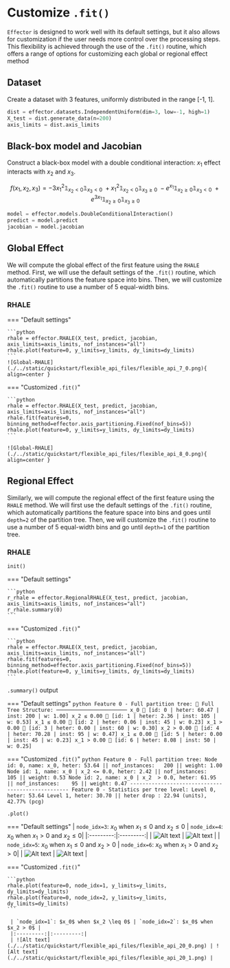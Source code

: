 # Customize `.fit()`

`Effector` is designed to work well with its default settings, 
but it also allows for customization if the user needs more control over the processing steps.
This flexibility is achieved through the use of the `.fit()` routine, 
which offers a range of options for customizing each global or regional effect method


## Dataset

Create a dataset with 3 features, uniformly distributed in the range [-1, 1].
     
```python
dist = effector.datasets.IndependentUniform(dim=3, low=-1, high=1)
X_test = dist.generate_data(n=200)
axis_limits = dist.axis_limits
```

## Black-box model and Jacobian

Construct a black-box model with a double conditional interaction: $x_1$ effect interacts with $x_2$ and $x_3$.

$$
f(x_1, x_2, x_3) = -3x_1^2\mathbb{1}_{x_2 < 0}\mathbb{1}_{x_3 < 0} \
                   +x_1^2\mathbb{1}_{x_2 < 0}\mathbb{1}_{x_3 \geq 0} \
                   -e^{x_1}\mathbb{1}_{x_2 \geq 0}\mathbb{1}_{x_3 < 0} \
                   +e^{3x_1}\mathbb{1}_{x_2 \geq 0}\mathbb{1}_{x_3 \geq 0}
$$


```python
model = effector.models.DoubleConditionalInteraction()
predict = model.predict
jacobian = model.jacobian
```

## Global Effect

We will compute the global effect of the first feature using the `RHALE` method.
First, we will use the default settings of the `.fit()` routine, which automatically partitions the feature space into bins.
Then, we will customize the `.fit()` routine to use a number of 5 equal-width bins.

### RHALE

=== "Default settings"

    ```python
    rhale = effector.RHALE(X_test, predict, jacobian, axis_limits=axis_limits, nof_instances="all")
    rhale.plot(feature=0, y_limits=y_limits, dy_limits=dy_limits)
    ```
    ![Global-RHALE](./../static/quickstart/flexible_api_files/flexible_api_7_0.png){ align=center }

=== "Customized `.fit()`"

    ```python
    rhale = effector.RHALE(X_test, predict, jacobian, axis_limits=axis_limits, nof_instances="all")
    rhale.fit(features=0, binning_method=effector.axis_partitioning.Fixed(nof_bins=5))
    rhale.plot(feature=0, y_limits=y_limits, dy_limits=dy_limits)
    ```
    
    ![Global-RHALE](./../static/quickstart/flexible_api_files/flexible_api_8_0.png){ align=center }

## Regional Effect

Similarly, we will compute the regional effect of the first feature using the `RHALE` method.
We will first use the default settings of the `.fit()` routine, which automatically partitions the feature space into bins
and goes until `depth=2` of the partition tree.
Then, we will customize the `.fit()` routine to use a number of 5 equal-width bins and go until `depth=1` of the partition tree.


### RHALE

`init()`

=== "Default settings"

    ```python
    r_rhale = effector.RegionalRHALE(X_test, predict, jacobian, axis_limits=axis_limits, nof_instances="all")
    r_rhale.summary(0)
    ```

=== "Customized `.fit()`"

    ```python
    rhale = effector.RHALE(X_test, predict, jacobian, axis_limits=axis_limits, nof_instances="all")
    rhale.fit(features=0, binning_method=effector.axis_partitioning.Fixed(nof_bins=5))
    rhale.plot(feature=0, y_limits=y_limits, dy_limits=dy_limits)
    ```

`.summary()` output

=== "Default settings"
    ```python
    Feature 0 - Full partition tree:
    🌳 Full Tree Structure:
    ───────────────────────
    x_0 🔹 [id: 0 | heter: 60.47 | inst: 200 | w: 1.00]
        x_2 ≤ 0.00 🔹 [id: 1 | heter: 2.36 | inst: 105 | w: 0.53]
            x_1 ≤ 0.00 🔹 [id: 2 | heter: 0.06 | inst: 45 | w: 0.23]
            x_1 > 0.00 🔹 [id: 3 | heter: 0.00 | inst: 60 | w: 0.30]
        x_2 > 0.00 🔹 [id: 4 | heter: 70.28 | inst: 95 | w: 0.47]
            x_1 ≤ 0.00 🔹 [id: 5 | heter: 0.00 | inst: 45 | w: 0.23]
            x_1 > 0.00 🔹 [id: 6 | heter: 8.08 | inst: 50 | w: 0.25]
    ```

=== "Customized `.fit()`"
    ```python
    Feature 0 - Full partition tree:
    Node id: 0, name: x_0, heter: 53.64 || nof_instances:   200 || weight: 1.00
            Node id: 1, name: x_0 | x_2 <= 0.0, heter: 2.42 || nof_instances:   105 || weight: 0.53
            Node id: 2, name: x_0 | x_2  > 0.0, heter: 61.95 || nof_instances:    95 || weight: 0.47
    --------------------------------------------------
    Feature 0 - Statistics per tree level:
    Level 0, heter: 53.64
            Level 1, heter: 30.70 || heter drop : 22.94 (units), 42.77% (pcg)
    ```

`.plot()`

=== "Default settings"
     | `node_idx=3`: $x_0$ when $x_1 \leq 0$ and $x_2 \leq 0$ | `node_idx=4`: $x_0$ when $x_1 > 0$ and $x_2 \leq 0$|
     |:---------:|:---------:|
     | ![Alt text](./../static/quickstart/flexible_api_files/flexible_api_16_0.png) | ![Alt text](./../static/quickstart/flexible_api_files/flexible_api_16_1.png) |
     | `node_idx=5`: $x_0$ when $x_1 \leq 0$ and $x_2 > 0$ | `node_idx=6`: $x_0$ when $x_1 > 0$ and $x_2 > 0$|
     | ![Alt text](./../static/quickstart/flexible_api_files/flexible_api_16_2.png) | ![Alt text](./../static/quickstart/flexible_api_files/flexible_api_16_3.png) |

=== "Customized `.fit()`"

    ```python
    rhale.plot(feature=0, node_idx=1, y_limits=y_limits, dy_limits=dy_limits)
    rhale.plot(feature=0, node_idx=2, y_limits=y_limits, dy_limits=dy_limits)
    ```

     | `node_idx=1`: $x_0$ when $x_2 \leq 0$ | `node_idx=2`: $x_0$ when $x_2 > 0$ |
     |:---------:|:---------:|
     | ![Alt text](./../static/quickstart/flexible_api_files/flexible_api_20_0.png) | ![Alt text](./../static/quickstart/flexible_api_files/flexible_api_20_1.png) |